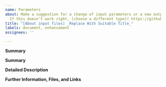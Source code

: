 ```yaml
---
name: Parameters
about: Make a suggestion for a change of input parameters or a new output to deepmd-kit.
  If this doesn’t work right, [choose a different type]( https://github.com/deepmodeling/deepmd-kit/issues/new/choose).
title: "[About input files] _Replace With Suitable Title_"
labels: document, enhancement
assignees: ''

---
```


**Summary**

<!--Please provide a clear and concise description of what your request is.-->

**Summary**

<!--Please provide a brief and concise description of the suggested feature or change-->

**Detailed Description**

<!--Please explain how you would like to see deepmd-kit enhanced. Specify your material system, and exactly what behaviors or properties you are looking for, or what specific problems this will solve. If possible, provide references to relevant background information like publications or web pages, and whether you are planning to implement the enhancement yourself or would like to participate in the implementation.-->

**Further Information, Files, and Links**

<!--Put any additional information here, attach relevant text or image files and URLs to external sites, e.g. relevant publications-->
